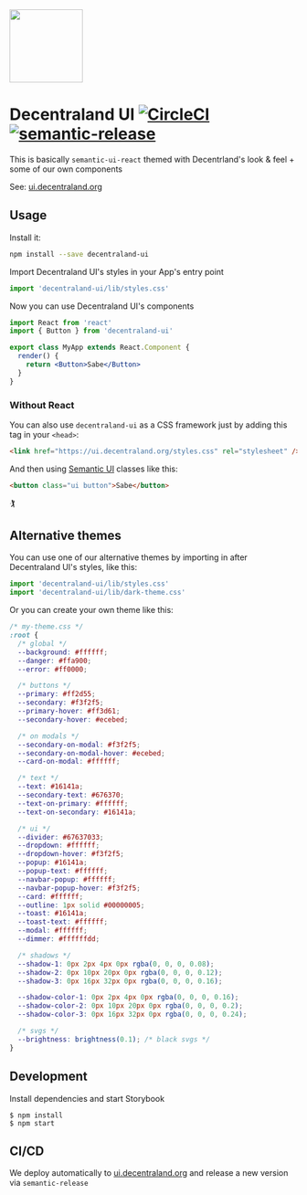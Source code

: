 <img src="https://ui.decentraland.org/decentraland_256x256.png" height="128" width="128" />

# Decentraland UI [![CircleCI](https://circleci.com/gh/decentraland/ui.svg?style=svg)](https://circleci.com/gh/decentraland/ui) [![semantic-release](https://img.shields.io/badge/%20%20%F0%9F%93%A6%F0%9F%9A%80-semantic--release-e10079.svg)](https://github.com/semantic-release/semantic-release)

This is basically `semantic-ui-react` themed with Decentrland's look & feel + some of our own components

See: [ui.decentraland.org](https://ui.decentraland.org)

## Usage

Install it:

```bash
npm install --save decentraland-ui
```

Import Decentraland UI's styles in your App's entry point

```jsx
import 'decentraland-ui/lib/styles.css'
```

Now you can use Decentraland UI's components

```jsx
import React from 'react'
import { Button } from 'decentraland-ui'

export class MyApp extends React.Component {
  render() {
    return <Button>Sabe</Button>
  }
}
```

### Without React

You can also use `decentraland-ui` as a CSS framework just by adding this tag in your `<head>`:

```html
<link href="https://ui.decentraland.org/styles.css" rel="stylesheet" />
```

And then using [Semantic UI](https://semantic-ui.com/) classes like this:

```html
<button class="ui button">Sabe</button>
```

🏌

## Alternative themes

You can use one of our alternative themes by importing in after Decentraland UI's styles, like this:

```jsx
import 'decentraland-ui/lib/styles.css'
import 'decentraland-ui/lib/dark-theme.css'
```

Or you can create your own theme like this:

```css
/* my-theme.css */
:root {
  /* global */
  --background: #ffffff;
  --danger: #ffa900;
  --error: #ff0000;

  /* buttons */
  --primary: #ff2d55;
  --secondary: #f3f2f5;
  --primary-hover: #ff3d61;
  --secondary-hover: #ecebed;

  /* on modals */
  --secondary-on-modal: #f3f2f5;
  --secondary-on-modal-hover: #ecebed;
  --card-on-modal: #ffffff;

  /* text */
  --text: #16141a;
  --secondary-text: #676370;
  --text-on-primary: #ffffff;
  --text-on-secondary: #16141a;

  /* ui */
  --divider: #67637033;
  --dropdown: #ffffff;
  --dropdown-hover: #f3f2f5;
  --popup: #16141a;
  --popup-text: #ffffff;
  --navbar-popup: #ffffff;
  --navbar-popup-hover: #f3f2f5;
  --card: #ffffff;
  --outline: 1px solid #00000005;
  --toast: #16141a;
  --toast-text: #ffffff;
  --modal: #ffffff;
  --dimmer: #ffffffdd;

  /* shadows */
  --shadow-1: 0px 2px 4px 0px rgba(0, 0, 0, 0.08);
  --shadow-2: 0px 10px 20px 0px rgba(0, 0, 0, 0.12);
  --shadow-3: 0px 16px 32px 0px rgba(0, 0, 0, 0.16);

  --shadow-color-1: 0px 2px 4px 0px rgba(0, 0, 0, 0.16);
  --shadow-color-2: 0px 10px 20px 0px rgba(0, 0, 0, 0.2);
  --shadow-color-3: 0px 16px 32px 0px rgba(0, 0, 0, 0.24);

  /* svgs */
  --brightness: brightness(0.1); /* black svgs */
}
```

## Development

Install dependencies and start Storybook

```
$ npm install
$ npm start
```

## CI/CD

We deploy automatically to [ui.decentraland.org](https://ui.decentraland.org) and release a new version via `semantic-release`

